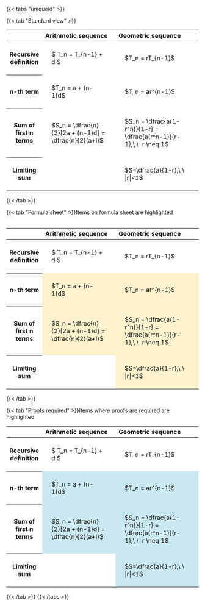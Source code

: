 ---
---

{{< tabs "uniqueid" >}}

{{< tab "Standard view" >}}
<style type="text/css">
#T_1545a th.col_heading {
  text-align: left;
  font-size: 1em;
}
#T_1545a td {
  text-align: left;
  font-size: 1em;
  padding: 1.5em;
}
#T_1545a_row0_col0, #T_1545a_row0_col1, #T_1545a_row1_col0, #T_1545a_row1_col1, #T_1545a_row2_col0, #T_1545a_row2_col1, #T_1545a_row3_col0, #T_1545a_row3_col1 {
  width: 400px;
  white-space: pre-wrap;
}
</style>
<table id="T_1545a">
  <thead>
    <tr>
      <th class="blank level0" >&nbsp;</th>
      <th id="T_1545a_level0_col0" class="col_heading level0 col0" >Arithmetic sequence</th>
      <th id="T_1545a_level0_col1" class="col_heading level0 col1" >Geometric sequence</th>
    </tr>
  </thead>
  <tbody>
    <tr>
      <th id="T_1545a_level0_row0" class="row_heading level0 row0" >Recursive definition</th>
      <td id="T_1545a_row0_col0" class="data row0 col0" >$ T_n = T_{n-1} + d $</td>
      <td id="T_1545a_row0_col1" class="data row0 col1" >$T_n = rT_{n-1}$</td>
    </tr>
    <tr>
      <th id="T_1545a_level0_row1" class="row_heading level0 row1" >n-th term</th>
      <td id="T_1545a_row1_col0" class="data row1 col0" >$T_n = a + (n-1)d$</td>
      <td id="T_1545a_row1_col1" class="data row1 col1" >$T_n = ar^{n-1}$</td>
    </tr>
    <tr>
      <th id="T_1545a_level0_row2" class="row_heading level0 row2" >Sum of first n terms</th>
      <td id="T_1545a_row2_col0" class="data row2 col0" >$S_n = \dfrac{n}{2}[2a + (n-1)d] = \dfrac{n}{2}(a+l)$</td>
      <td id="T_1545a_row2_col1" class="data row2 col1" >$S_n = \dfrac{a(1-r^n)}{1-r} = \dfrac{a(r^n-1)}{r-1},\ \  r \neq 1$</td>
    </tr>
    <tr>
      <th id="T_1545a_level0_row3" class="row_heading level0 row3" >Limiting sum</th>
      <td id="T_1545a_row3_col0" class="data row3 col0" ></td>
      <td id="T_1545a_row3_col1" class="data row3 col1" >$S=\dfrac{a}{1-r},\ \ |r|<1$</td>
    </tr>
  </tbody>
</table>
{{< /tab >}}

{{< tab "Formula sheet" >}}Items on formula sheet are highlighted
<br><br><style type="text/css">
#T_6dce6 th.col_heading {
  text-align: left;
  font-size: 1em;
}
#T_6dce6 td {
  text-align: left;
  font-size: 1em;
  padding: 1.5em;
}
#T_6dce6_row0_col0, #T_6dce6_row0_col1, #T_6dce6_row3_col0 {
  width: 400px;
  white-space: pre-wrap;
}
#T_6dce6_row1_col0, #T_6dce6_row1_col1, #T_6dce6_row2_col0, #T_6dce6_row2_col1, #T_6dce6_row3_col1 {
  width: 400px;
  background-color: rgba(255,194,10, 0.2);
  white-space: pre-wrap;
}
</style>
<table id="T_6dce6">
  <thead>
    <tr>
      <th class="blank level0" >&nbsp;</th>
      <th id="T_6dce6_level0_col0" class="col_heading level0 col0" >Arithmetic sequence</th>
      <th id="T_6dce6_level0_col1" class="col_heading level0 col1" >Geometric sequence</th>
    </tr>
  </thead>
  <tbody>
    <tr>
      <th id="T_6dce6_level0_row0" class="row_heading level0 row0" >Recursive definition</th>
      <td id="T_6dce6_row0_col0" class="data row0 col0" >$ T_n = T_{n-1} + d $</td>
      <td id="T_6dce6_row0_col1" class="data row0 col1" >$T_n = rT_{n-1}$</td>
    </tr>
    <tr>
      <th id="T_6dce6_level0_row1" class="row_heading level0 row1" >n-th term</th>
      <td id="T_6dce6_row1_col0" class="data row1 col0" >$T_n = a + (n-1)d$</td>
      <td id="T_6dce6_row1_col1" class="data row1 col1" >$T_n = ar^{n-1}$</td>
    </tr>
    <tr>
      <th id="T_6dce6_level0_row2" class="row_heading level0 row2" >Sum of first n terms</th>
      <td id="T_6dce6_row2_col0" class="data row2 col0" >$S_n = \dfrac{n}{2}[2a + (n-1)d] = \dfrac{n}{2}(a+l)$</td>
      <td id="T_6dce6_row2_col1" class="data row2 col1" >$S_n = \dfrac{a(1-r^n)}{1-r} = \dfrac{a(r^n-1)}{r-1},\ \  r \neq 1$</td>
    </tr>
    <tr>
      <th id="T_6dce6_level0_row3" class="row_heading level0 row3" >Limiting sum</th>
      <td id="T_6dce6_row3_col0" class="data row3 col0" ></td>
      <td id="T_6dce6_row3_col1" class="data row3 col1" >$S=\dfrac{a}{1-r},\ \ |r|<1$</td>
    </tr>
  </tbody>
</table>
{{< /tab >}}

{{< tab "Proofs required" >}}Items where proofs are required are highlighted
<br>
<style type="text/css">
#T_39f5d th.col_heading {
  text-align: left;
  font-size: 1em;
}
#T_39f5d td {
  text-align: left;
  font-size: 1em;
  padding: 1.5em;
}
#T_39f5d_row0_col0, #T_39f5d_row0_col1, #T_39f5d_row3_col0 {
  width: 400px;
  white-space: pre-wrap;
}
#T_39f5d_row1_col0, #T_39f5d_row1_col1, #T_39f5d_row2_col0, #T_39f5d_row2_col1, #T_39f5d_row3_col1 {
  width: 400px;
  background-color: rgba(0,150,200, 0.2);
  white-space: pre-wrap;
}
</style>
<table id="T_39f5d">
  <thead>
    <tr>
      <th class="blank level0" >&nbsp;</th>
      <th id="T_39f5d_level0_col0" class="col_heading level0 col0" >Arithmetic sequence</th>
      <th id="T_39f5d_level0_col1" class="col_heading level0 col1" >Geometric sequence</th>
    </tr>
  </thead>
  <tbody>
    <tr>
      <th id="T_39f5d_level0_row0" class="row_heading level0 row0" >Recursive definition</th>
      <td id="T_39f5d_row0_col0" class="data row0 col0" >$ T_n = T_{n-1} + d $</td>
      <td id="T_39f5d_row0_col1" class="data row0 col1" >$T_n = rT_{n-1}$</td>
    </tr>
    <tr>
      <th id="T_39f5d_level0_row1" class="row_heading level0 row1" >n-th term</th>
      <td id="T_39f5d_row1_col0" class="data row1 col0" >$T_n = a + (n-1)d$</td>
      <td id="T_39f5d_row1_col1" class="data row1 col1" >$T_n = ar^{n-1}$</td>
    </tr>
    <tr>
      <th id="T_39f5d_level0_row2" class="row_heading level0 row2" >Sum of first n terms</th>
      <td id="T_39f5d_row2_col0" class="data row2 col0" >$S_n = \dfrac{n}{2}[2a + (n-1)d] = \dfrac{n}{2}(a+l)$</td>
      <td id="T_39f5d_row2_col1" class="data row2 col1" >$S_n = \dfrac{a(1-r^n)}{1-r} = \dfrac{a(r^n-1)}{r-1},\ \  r \neq 1$</td>
    </tr>
    <tr>
      <th id="T_39f5d_level0_row3" class="row_heading level0 row3" >Limiting sum</th>
      <td id="T_39f5d_row3_col0" class="data row3 col0" ></td>
      <td id="T_39f5d_row3_col1" class="data row3 col1" >$S=\dfrac{a}{1-r},\ \ |r|<1$</td>
    </tr>
  </tbody>
</table>
{{< /tab >}}
{{< /tabs >}}